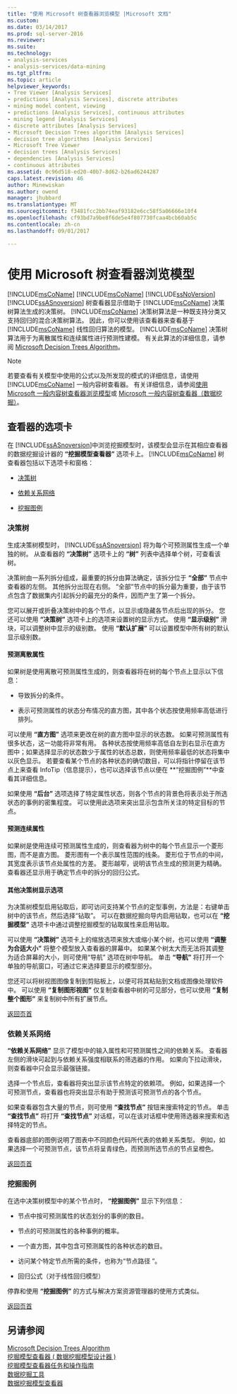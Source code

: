 ```yaml
---
title: "使用 Microsoft 树查看器浏览模型 |Microsoft 文档"
ms.custom: 
ms.date: 03/14/2017
ms.prod: sql-server-2016
ms.reviewer: 
ms.suite: 
ms.technology:
- analysis-services
- analysis-services/data-mining
ms.tgt_pltfrm: 
ms.topic: article
helpviewer_keywords:
- Tree Viewer [Analysis Services]
- predictions [Analysis Services], discrete attributes
- mining model content, viewing
- predictions [Analysis Services], continuous attributes
- mining legend [Analysis Services]
- discrete attributes [Analysis Services]
- Microsoft Decision Trees algorithm [Analysis Services]
- decision tree algorithms [Analysis Services]
- Microsoft Tree Viewer
- decision trees [Analysis Services]
- dependencies [Analysis Services]
- continuous attributes
ms.assetid: 0c96d518-ed20-40b7-8d62-b26ad6244287
caps.latest.revision: 46
author: Minewiskan
ms.author: owend
manager: jhubbard
ms.translationtype: MT
ms.sourcegitcommit: f3481fcc2bb74eaf93182e6cc58f5a06666e10f4
ms.openlocfilehash: cf93bd7a9be8f6de5e4f807730fcaa4bcb60ab5c
ms.contentlocale: zh-cn
ms.lasthandoff: 09/01/2017

---
```

# <a name="browse-a-model-using-the-microsoft-tree-viewer"></a>使用 Microsoft 树查看器浏览模型
  [!INCLUDE[msCoName](../../includes/msconame-md.md)]  [!INCLUDE[msCoName](../../includes/msconame-md.md)] [!INCLUDE[ssNoVersion](../../includes/ssnoversion-md.md)] [!INCLUDE[ssASnoversion](../../includes/ssasnoversion-md.md)] 树查看器显示借助于 [!INCLUDE[msCoName](../../includes/msconame-md.md)] 决策树算法生成的决策树。 [!INCLUDE[msCoName](../../includes/msconame-md.md)] 决策树算法是一种既支持分类又支持回归的混合决策树算法。 因此，你可以使用该查看器来查看基于 [!INCLUDE[msCoName](../../includes/msconame-md.md)] 线性回归算法的模型。 [!INCLUDE[msCoName](../../includes/msconame-md.md)] 决策树算法用于为离散属性和连续属性进行预测性建模。 有关此算法的详细信息，请参阅 [Microsoft Decision Trees Algorithm](../../analysis-services/data-mining/microsoft-decision-trees-algorithm.md)。  
  
> [!NOTE]  
>  若要查看有关模型中使用的公式以及所发现的模式的详细信息，请使用 [!INCLUDE[msCoName](../../includes/msconame-md.md)] 一般内容树查看器。 有关详细信息，请参阅[使用 Microsoft 一般内容树查看器浏览模型](../../analysis-services/data-mining/browse-a-model-using-the-microsoft-generic-content-tree-viewer.md)或 [Microsoft 一般内容树查看器（数据挖掘）](http://msdn.microsoft.com/library/751b4393-f6fd-48c1-bcef-bdca589ce34c)。  
  
##  <a name="BKMK_TabsPanes"></a> 查看器的选项卡  
 在 [!INCLUDE[ssASnoversion](../../includes/ssasnoversion-md.md)]中浏览挖掘模型时，该模型会显示在其相应查看器的数据挖掘设计器的 **“挖掘模型查看器”** 选项卡上。 [!INCLUDE[msCoName](../../includes/msconame-md.md)] 树查看器包括以下选项卡和窗格：  
  
-   [决策树](#BKMK_DecisionTree)  
  
-   [依赖关系网络](#BKMK_DependencyNetwork)  
  
-   [挖掘图例](#BKMK_MiningLegend)  
  
###  <a name="BKMK_DecisionTree"></a> 决策树  
 生成决策树模型时， [!INCLUDE[ssASnoversion](../../includes/ssasnoversion-md.md)] 将为每个可预测属性生成一个单独的树。 从查看器的 **“决策树”** 选项卡上的 **“树”** 列表中选择单个树，可查看该树。  
  
 决策树由一系列拆分组成，最重要的拆分由算法确定，该拆分位于 **“全部”** 节点中查看器的左侧。 其他拆分出现在右侧。 “全部”节点中的拆分最为重要，由于该节点包含了数据集内引起拆分的最充分的条件，因而产生了第一个拆分。  
  
 您可以展开或折叠决策树中的各个节点，以显示或隐藏各节点后出现的拆分。 您还可以使用 **“决策树”** 选项卡上的选项来设置树的显示方式。 使用 **“显示级别”** 滑块，可以调整树中显示的级别数。 使用 **“默认扩展”** 可以设置模型中所有树的默认显示级别数。  
  
#### <a name="predicting-discrete-attributes"></a>预测离散属性  
 如果树是使用离散可预测属性生成的，则查看器将在树的每个节点上显示以下信息：  
  
-   导致拆分的条件。  
  
-   表示可预测属性的状态分布情况的直方图，其中各个状态按使用频率高低进行排列。  
  
 可以使用 **“直方图”** 选项来更改在树的直方图中显示的状态数。 如果可预测属性有很多状态，这一功能将非常有用。 各种状态按使用频率高低自左到右显示在直方图中；如果选择显示的状态数少于属性的状态总数，则使用频率最低的状态将集中以灰色显示。 若要查看某个节点的各种状态的确切数目，可以将指针停留在该节点上来查看 InfoTip（信息提示），也可以选择该节点以便在 **“挖掘图例”**中查看其详细信息。  
  
 如果使用 **“后台”** 选项选择了特定属性状态，则各个节点的背景色将表示处于所选状态的事例的密集程度。 可以使用此选项来突出显示包含所关注的特定目标的节点。  
  
#### <a name="predicting-continuous-attributes"></a>预测连续属性  
 如果树是使用连续可预测属性生成的，则查看器为树中的每个节点显示一个菱形图，而不是直方图。 菱形图有一个表示属性范围的线条。 菱形位于节点的中间，其宽度表示该节点处属性的方差。 菱形越窄，说明该节点生成的预测更为精确。 查看器还显示用于确定节点中的拆分的回归公式。  
  
#### <a name="additional-decision-tree-display-options"></a>其他决策树显示选项  
 为决策树模型启用钻取后，即可访问支持某个节点的定型事例，方法是：右键单击树中的该节点，然后选择“钻取”。 可以在数据挖掘向导内启用钻取，也可以在 **“挖掘模型”** 选项卡中通过调整挖掘模型的钻取属性来启用钻取。  
  
 可以使用 **“决策树”** 选项卡上的缩放选项来放大或缩小某个树，也可以使用 **“调整为合适大小”** 将整个模型放入查看器的屏幕中。 如果某个树太大而无法将其调整为适合屏幕的大小，则可使用“导航” 选项在树中导航。 单击 **“导航”** 将打开一个单独的导航窗口，可通过它来选择要显示的模型部分。  
  
 您还可以将树视图图像复制到剪贴板上，以便可将其粘贴到文档或图像处理软件中。 可以使用 **“复制图形视图”** 仅复制查看器中树的可见部分，也可以使用 **“复制整个图形”** 来复制树中所有扩展节点。  
  
 [返回页首](#BKMK_TabsPanes)  
  
###  <a name="BKMK_DependencyNetwork"></a> 依赖关系网络  
 **“依赖关系网络”** 显示了模型中的输入属性和可预测属性之间的依赖关系。 查看器左侧的滑块可起到与依赖关系强度相联系的筛选器的作用。 如果向下拉动滑块，则查看器中只会显示最强链接。  
  
 选择一个节点后，查看器将突出显示该节点特定的依赖项。 例如，如果选择一个可预测节点，查看器也将突出显示有助于预测该可预测节点的各个节点。  
  
 如果查看器包含大量的节点，则可使用 **“查找节点”** 按钮来搜索特定的节点。 单击 **“查找节点”** 将打开 **“查找节点”** 对话框，可以在该对话框中使用筛选器来搜索和选择特定的节点。  
  
 查看器底部的图例说明了图表中不同颜色代码所代表的依赖关系类型。 例如，如果选择一个可预测节点，该节点将呈青绿色，而预测所选节点的节点呈橙色。  
  
 [返回页首](#BKMK_TabsPanes)  
  
###  <a name="BKMK_MiningLegend"></a> 挖掘图例  
 在选中决策树模型中的某个节点时， **“挖掘图例”** 显示下列信息：  
  
-   节点中按可预测属性的状态划分的事例的数目。  
  
-   节点的可预测属性的各种事例的概率。  
  
-   一个直方图，其中包含可预测属性的各种状态的数目。  
  
-   访问某个特定节点所需的条件，也称为“节点路径 ”。  
  
-   回归公式（对于线性回归模型）  
  
 停靠和使用 **“挖掘图例”** 的方式与解决方案资源管理器的使用方式类似。  
  
 [返回页首](#BKMK_TabsPanes)  
  
## <a name="see-also"></a>另请参阅  
 [Microsoft Decision Trees Algorithm](../../analysis-services/data-mining/microsoft-decision-trees-algorithm.md)   
 [挖掘模型查看器 &#40; 数据挖掘模型设计器 &#41;](http://msdn.microsoft.com/library/4ba391d5-c97b-4848-ba7c-7d096fa4b7dd)   
 [挖掘模型查看器任务和操作指南](../../analysis-services/data-mining/mining-model-viewer-tasks-and-how-tos.md)   
 [数据挖掘工具](../../analysis-services/data-mining/data-mining-tools.md)   
 [数据挖掘模型查看器](../../analysis-services/data-mining/data-mining-model-viewers.md)  
  
  
